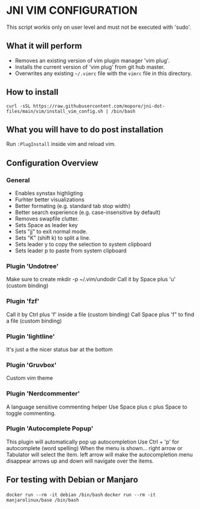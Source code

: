 JNI VIM CONFIGURATION
=====================

This script workis only on user level and must not be executed with 'sudo'.

## What it will perform
* Removes an existing version of vim plugin manager 'vim plug'.
* Installs the current version of 'vim plug' from git hub master.
* Overwrites any existing `~/.vimrc` file with the `vimrc` file in this directory.

## How to install
```
curl -sSL https://raw.githubusercontent.com/mopore/jni-dot-files/main/vim/install_vim_config.sh | /bin/bash
```

## What you will have to do post installation
Run `:PlugInstall` inside vim and reload vim.

## Configuration Overview

### General
* Enables synstax highligting
* Furhter better visualizations
* Better formating (e.g. standard tab stop width)
* Better search experience (e.g. case-insensitive by default)
* Removes swapfile clutter.
* Sets Space as leader key
* Sets "jj" to exit normal mode.
* Sets "K" (shift k) to split a line.
* Sets leader y to copy the selection to system clipboard
* Sets leader p to paste from system clipboard

### Plugin 'Undotree'
Make sure to create mkdir -p ~/.vim/undodir
Call it by Space plus 'u' (custom binding)

### Plugin 'fzf'
Call it by Ctrl plus 'f' inside a file (custom binding)
Call Space plus 'f" to find a file (custom binding)	

### Plugin 'lightline'
It's just a the nicer status bar at the bottom

### Plugin 'Gruvbox'
Custom vim theme

### Plugin 'Nerdcommenter'
A language sensitive commenting helper
Use Space plus c plus Space to toggle commenting.

### Plugin 'Autocomplete Popup'
This plugin will automatically pop up autocompletion
Use Ctrl + 'p' for autocomplete (word spelling)
When the menu is shown...
right arrow or Tabulator will select the item.
left arrow will make the autocompletion menu disappear
arrows up and down will navigate over the items.


## For testing with Debian or Manjaro

`docker run --rm -it debian /bin/bash`
`docker run --rm -it manjarolinux/base /bin/bash`
